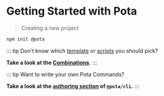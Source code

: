 # Getting Started with Pota

> Creating a new project

```bash
npm init @pota
```

::: tip
Don't know which [template](/templates/) or [scripts](/scripts/) you should pick?

**Take a look at the [Combinations](/combinations/).**
:::

::: tip
Want to write your own Pota Commands?

**Take a look at the [authoring section](https://github.com/mediamonks/pota/blob/main/core/cli/docs/authoring.md) of `@pota/cli`.**
:::
